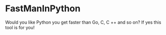 # FastManInPython
Would you like Python you get faster than Go, C, C ++ and so on? If yes this tool is for you!
